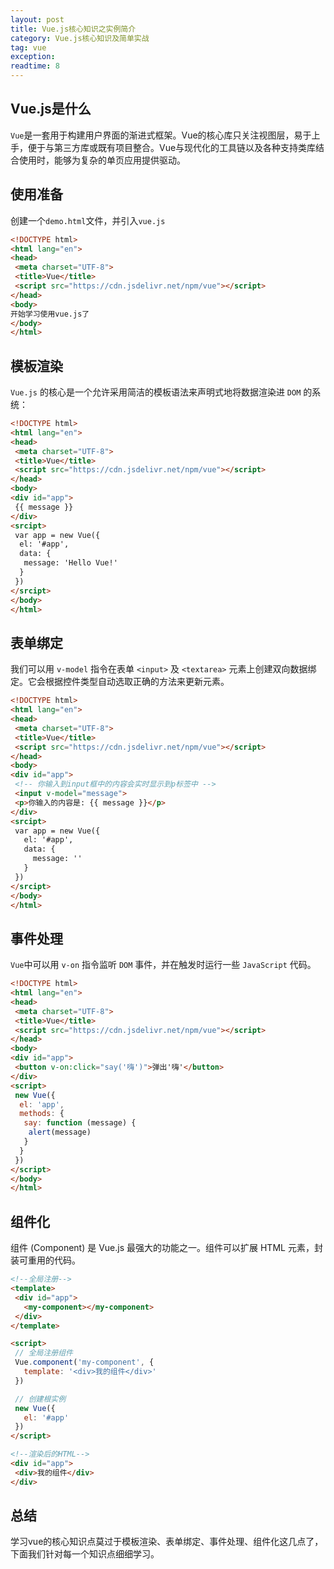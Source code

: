 ```yaml
---
layout: post
title: Vue.js核心知识之实例简介
category: Vue.js核心知识及简单实战
tag: vue
exception: 
readtime: 8
---
```


## Vue.js是什么
`Vue`是一套用于构建用户界面的渐进式框架。Vue的核心库只关注视图层，易于上手，便于与第三方库或既有项目整合。Vue与现代化的工具链以及各种支持类库结合使用时，能够为复杂的单页应用提供驱动。

## 使用准备
创建一个`demo.html`文件，并引入`vue.js`
```html
<!DOCTYPE html>
<html lang="en">
<head>
 <meta charset="UTF-8">
 <title>Vue</title>
 <script src="https://cdn.jsdelivr.net/npm/vue"></script>
</head>
<body>
开始学习使用vue.js了
</body>
</html>
```
## 模板渲染
`Vue.js` 的核心是一个允许采用简洁的模板语法来声明式地将数据渲染进 `DOM` 的系统：
```html
<!DOCTYPE html>
<html lang="en">
<head>
 <meta charset="UTF-8">
 <title>Vue</title>
 <script src="https://cdn.jsdelivr.net/npm/vue"></script>
</head>
<body>
<div id="app">
 {{ message }}
</div>
<srcipt>
 var app = new Vue({
  el: '#app',
  data: {
   message: 'Hello Vue!'
  }
 })
</srcipt>
</body>
</html>
```

## 表单绑定
我们可以用 `v-model` 指令在表单 `<input>` 及 `<textarea>` 元素上创建双向数据绑定。它会根据控件类型自动选取正确的方法来更新元素。
```html
<!DOCTYPE html>
<html lang="en">
<head>
 <meta charset="UTF-8">
 <title>Vue</title>
 <script src="https://cdn.jsdelivr.net/npm/vue"></script>
</head>
<body>
<div id="app">
 <!-- 你输入到input框中的内容会实时显示到p标签中 -->
 <input v-model="message">
 <p>你输入的内容是: {{ message }}</p>
</div>
<srcipt>
 var app = new Vue({
   el: '#app',
   data: {
     message: ''
   }
 })
</srcipt>
</body>
</html>
```

## 事件处理
`Vue`中可以用 `v-on` 指令监听 `DOM` 事件，并在触发时运行一些 `JavaScript` 代码。
```html
<!DOCTYPE html>
<html lang="en">
<head>
 <meta charset="UTF-8">
 <title>Vue</title>
 <script src="https://cdn.jsdelivr.net/npm/vue"></script>
</head>
<body>
<div id="app">
 <button v-on:click="say('嗨')">弹出'嗨'</button>
</div>
<script>
 new Vue({
  el: 'app',
  methods: {
   say: function (message) {
    alert(message)
   }
  }
 })
</script>
</body>
</html>
```

## 组件化
组件 (Component) 是 Vue.js 最强大的功能之一。组件可以扩展 HTML 元素，封装可重用的代码。
 ```html
<!--全局注册-->
<template>
  <div id="app">
    <my-component></my-component>
  </div>
</template>

<script>
  // 全局注册组件
  Vue.component('my-component', {
    template: '<div>我的组件</div>'
  })

  // 创建根实例
  new Vue({
    el: '#app'
  })
</script>

<!--渲染后的HTML-->
<div id="app">
  <div>我的组件</div>
</div>
```

## 总结
学习vue的核心知识点莫过于模板渲染、表单绑定、事件处理、组件化这几点了，下面我们针对每一个知识点细细学习。